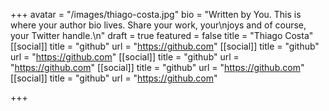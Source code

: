 +++
avatar = "/images/thiago-costa.jpg"
bio = "Written by You. This is where your author bio lives. Share your work, your\njoys and of course, your Twitter handle.\n"
draft = true
featured = false
title = "Thiago Costa"
[[social]]
title = "github"
url = "https://github.com"
[[social]]
title = "github"
url = "https://github.com"
[[social]]
title = "github"
url = "https://github.com"
[[social]]
title = "github"
url = "https://github.com"
[[social]]
title = "github"
url = "https://github.com"

+++
